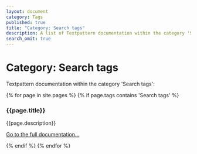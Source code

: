 ```yaml
---
layout: document
category: Tags
published: true
title: "Category: Search tags"
description: A list of Textpattern documentation within the category 'Search tags'.
search_omit: true
---
```


# Category: Search tags

Textpattern documentation within the category 'Search tags':

<div>
    {% for page in site.pages %}
        {% if page.tags contains 'Search tags' %}
            <article>
                <h3>{{page.title}}</h3>
                <p>{{page.description}}</p>
                <p><a href="{{page.url}}">Go to the full documentation...</a></p>
            </article>
        {% endif %}
    {% endfor %}
</div>
